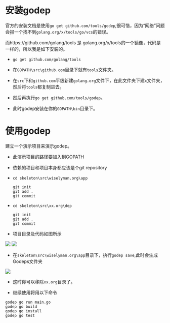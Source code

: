 # 安装godep

官方的安装文档是使用`go get github.com/tools/godep`,很可惜，因为“网络”问题会报一个找不到`golang.org/x/tools/go/vcs`的错误。

而https://github.com/golang/tools 是 golang.org/x/tools的一个镜像，代码是一样的，所以我是如下安装的。


- `go get github.com/golang/tools`


- 在`GOPATH\src\github.com`目录下就有`tools`文件夹。

- 在`src`下和`github.com`平级新建`golang.org`文件下，在此文件夹下建`x`文件夹，然后将`tools`都复制进去。

- 然后再执行`go get github.com/tools/godep`。

- 此时godep安装在你的`GOPATH\bin`目录下。


# 使用godep

建立一个演示项目来演示godep。

- 此演示项目的路径要加入到GOPATH

- 依赖的项目和项目本身都应该是个git repository

 - `cd skeleton\src\wiselyman.org\app` 
  
    ```
	git init 
	git add .
	git commit
    ```
 - `cd skeleton\src\xx.org\dep` 
  
    ```
	git init
	git add .   
	git commit   
    ```
- 项目目录及代码如图所示    

![](https://raw.githubusercontent.com/wiselyman/study/master/go/resources/godep-main.jpg)
![](https://raw.githubusercontent.com/wiselyman/study/master/go/resources/godep-external.jpg)



- 在`skeleton\src\wiselyman.org\app`目录下，执行`godep save`,此时会生成Godeps文件夹

![](https://raw.githubusercontent.com/wiselyman/study/master/go/resources/godep-Godeps.jpg)

- 这时你可以移除`xx.org`目录了。

- 继续使用将用以下命令

```
godep go run main.go
godep go build
godep go install
godep go test

```





